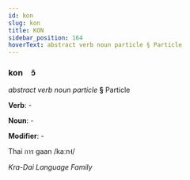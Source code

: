 ```yaml
---
id: kon
slug: kon
title: KON
sidebar_position: 164
hoverText: abstract verb noun particle § Particle
---
```


### kon&emsp;<span kind="abugida">ɔ̃</span>

*abstract verb noun particle* **§** Particle

**Verb**: -

**Noun**: -

**Modifier**: -

Thai การ gaan /kaːn˧/

*Kra-Dai Language Family*